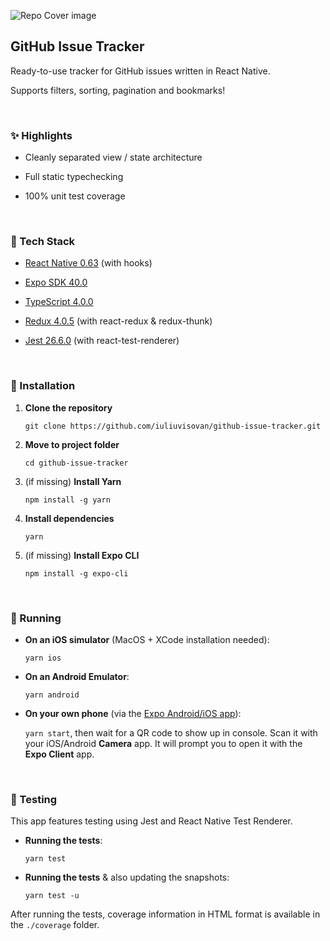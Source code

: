 ![Repo Cover image](https://i.imgur.com/MW5MqrD.png "Repo Cover image")

## GitHub Issue Tracker

Ready-to-use tracker for GitHub issues written in React Native. 

Supports filters, sorting, pagination and bookmarks!

<br />


### :sparkles: Highlights 

- Cleanly separated view / state architecture

- Full static typechecking

- 100% unit test coverage

<br />


### :page_with_curl: Tech Stack

- [React Native 0.63](https://reactnative.dev/ " React Native 0.63") (with hooks)

- [Expo SDK 40.0 ](https://expo.io/ "Expo SDK 40")

- [TypeScript 4.0.0](https://www.typescriptlang.org/ "TypeScript 4.0.0")

- [Redux 4.0.5](https://redux.js.org/introduction/installation "Redux 4.0.5") (with react-redux & redux-thunk)

- [ Jest 26.6.0](https://jestjs.io/ " Jest 26.6.0") (with react-test-renderer)

<br />

### :open_file_folder: Installation

1. **Clone the repository**

 	`git clone https://github.com/iuliuvisovan/github-issue-tracker.git`
 
1. **Move to project folder**

 	`cd github-issue-tracker`
 
1. (if missing) **Install Yarn**

 	`npm install -g yarn`
1. **Install dependencies**

	`yarn`

1. (if missing) **Install Expo CLI**

	`npm install -g expo-cli`
	
<br />

### :iphone: Running

- **On an iOS simulator** (MacOS + XCode installation needed):

	`yarn ios`
	
- **On an Android Emulator**:

	`yarn android`
	
- **On your own phone** (via the [Expo Android/iOS app](https://apps.apple.com/us/app/expo-client/id982107779 "Expo Client ")):

	 `yarn start`, then wait for a QR code to show up in console. Scan it with your iOS/Android **Camera** app. It will prompt you to open it with the **Expo Client** app.

<br />

### 🧪 Testing

This app features testing using Jest and React Native Test Renderer.

- **Running the tests**:

	`yarn test`

- **Running the tests** & also updating the snapshots:

	`yarn test -u`

After running the tests, coverage information in HTML format is available in the `./coverage` folder.










